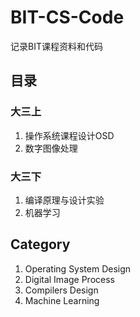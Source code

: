 BIT-CS-Code
==  
记录BIT课程资料和代码  
## 目录

### 大三上
1. 操作系统课程设计OSD
2. 数字图像处理

### 大三下
1. 编译原理与设计实验
2. 机器学习


## Category
1. Operating System Design
2. Digital Image Process
3. Compilers Design
4. Machine Learning
 
